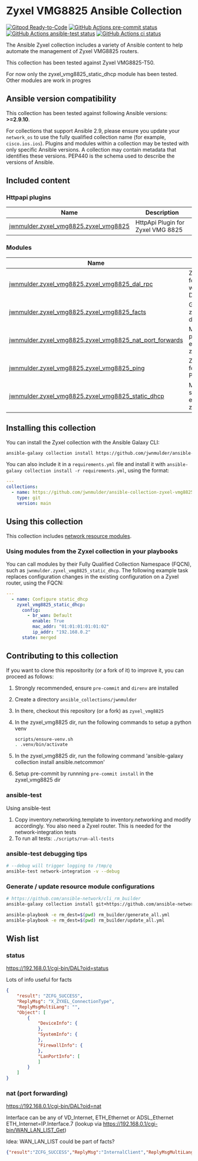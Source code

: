 # Zyxel VMG8825 Ansible Collection

[![Gitpod Ready-to-Code](https://img.shields.io/badge/Gitpod-ready--to--code-908a85?logo=gitpod)](https://gitpod.io/#https://github.com/jwnmulder/ansible-collection-zyxel-vmg8825)
[![GitHub Actions pre-commit status](https://github.com/jwnmulder/ansible-collection-zyxel-vmg8825/workflows/pre-commit/badge.svg?branch=main)](https://github.com/jwnmulder/ansible-collection-zyxel-vmg8825/actions/workflows/pre-commit.yml?query=branch%3Amain)
[![GitHub Actions ansible-test status](https://github.com/jwnmulder/ansible-collection-zyxel-vmg8825/workflows/ansible-test/badge.svg?branch=main)](https://github.com/jwnmulder/ansible-collection-zyxel-vmg8825/actions/workflows/ansible-test.yml?query=branch%3Amain)
[![GitHub Actions ci status](https://github.com/jwnmulder/ansible-collection-zyxel-vmg8825/workflows/ci/badge.svg?branch=main)](https://github.com/jwnmulder/ansible-collection-zyxel-vmg8825/actions/workflows/ci.yml?query=branch%3Amain)

The Ansible Zyxel collection includes a variety of Ansible content to help automate the management of Zyxel VMG8825 routers.

This collection has been tested against Zyxel VMG8825-T50.

For now only the zyxel_vmg8825_static_dhcp module has been tested. Other modules are work in progres

<!--start requires_ansible-->
## Ansible version compatibility

This collection has been tested against following Ansible versions: **>=2.9.10**.

For collections that support Ansible 2.9, please ensure you update your `network_os` to use the 
fully qualified collection name (for example, `cisco.ios.ios`). 
Plugins and modules within a collection may be tested with only specific Ansible versions.
A collection may contain metadata that identifies these versions.
PEP440 is the schema used to describe the versions of Ansible.
<!--end requires_ansible-->

## Included content
<!--start collection content-->
### Httpapi plugins
Name | Description
--- | ---
[jwnmulder.zyxel_vmg8825.zyxel_vmg8825](https://github.com/jwnmulder/ansible-collection-zyxel-vmg8825/blob/main/docs/jwnmulder.zyxel_vmg8825.zyxel_vmg8825_httpapi.rst)|HttpApi Plugin for Zyxel VMG 8825

### Modules
Name | Description
--- | ---
[jwnmulder.zyxel_vmg8825.zyxel_vmg8825_dal_rpc](https://github.com/jwnmulder/ansible-collection-zyxel-vmg8825/blob/main/docs/jwnmulder.zyxel_vmg8825.zyxel_vmg8825_dal_rpc_module.rst)|Zyxel Module for interacting with the Zyxel DAL API
[jwnmulder.zyxel_vmg8825.zyxel_vmg8825_facts](https://github.com/jwnmulder/ansible-collection-zyxel-vmg8825/blob/main/docs/jwnmulder.zyxel_vmg8825.zyxel_vmg8825_facts_module.rst)|Get facts about zyxel_vmg8825 devices.
[jwnmulder.zyxel_vmg8825.zyxel_vmg8825_nat_port_forwards](https://github.com/jwnmulder/ansible-collection-zyxel-vmg8825/blob/main/docs/jwnmulder.zyxel_vmg8825.zyxel_vmg8825_nat_port_forwards_module.rst)|Manages nat port forward entries of zyxel_vmg8825
[jwnmulder.zyxel_vmg8825.zyxel_vmg8825_ping](https://github.com/jwnmulder/ansible-collection-zyxel-vmg8825/blob/main/docs/jwnmulder.zyxel_vmg8825.zyxel_vmg8825_ping_module.rst)|Zyxel Module for sending PINGTEST
[jwnmulder.zyxel_vmg8825.zyxel_vmg8825_static_dhcp](https://github.com/jwnmulder/ansible-collection-zyxel-vmg8825/blob/main/docs/jwnmulder.zyxel_vmg8825.zyxel_vmg8825_static_dhcp_module.rst)|Manages static_dhcp entries of zyxel_vmg8825

<!--end collection content-->

## Installing this collection

You can install the Zyxel collection with the Ansible Galaxy CLI:

```bash
ansible-galaxy collection install https://github.com/jwnmulder/ansible-collection-zyxel-vmg8825.git
```

You can also include it in a `requirements.yml` file and install it with `ansible-galaxy collection install -r requirements.yml`, using the format:

```yaml
---
collections:
  - name: https://github.com/jwnmulder/ansible-collection-zyxel-vmg8825.git
    type: git
    version: main
```

## Using this collection

This collection includes [network resource modules](https://docs.ansible.com/ansible/latest/network/user_guide/network_resource_modules.html).

### Using modules from the Zyxel collection in your playbooks

You can call modules by their Fully Qualified Collection Namespace (FQCN), such as `jwnmulder.zyxel_vmg8825_static_dhcp`.
The following example task replaces configuration changes in the existing configuration on a Zyxel router, using the FQCN:

```yaml
---
  - name: Configure static_dhcp
    zyxel_vmg8825_static_dhcp:
      config:
        - br_wan: Default
          enable: True
          mac_addr: "01:01:01:01:01:02"
          ip_addr: "192.168.0.2"
      state: merged
```

## Contributing to this collection

If you want to clone this repositority (or a fork of it) to improve it, you can proceed as follows:

1. Strongly recommended, ensure `pre-commit` and `direnv` are installed
2. Create a directory `ansible_collections/jwnmulder`
3. In there, checkout this repository (or a fork) as `zyxel_vmg8825`
4. In the zyxel_vmg8825 dir, run the following commands to setup a python venv

    ```bash
    scripts/ensure-venv.sh
    . .venv/bin/activate
    ```

5. In the zyxel_vmg8825 dir, run the following command 'ansible-galaxy collection install ansible.netcommon'
6. Setup pre-commit by runnning `pre-commit install` in the zyxel_vmg8825 dir

### ansible-test

Using ansible-test

1. Copy inventory.networking.template to inventory.networking and modify accordingly. You also need a Zyxel router. This is needed for the network-integration tests
2. To run all tests: `./scripts/run-all-tests`

### ansible-test debugging tips

```bash
# --debug will trigger logging to /tmp/q
ansible-test network-integration -v --debug
```

### Generate / update resource module configurations

```bash
# https://github.com/ansible-network/cli_rm_builder
ansible-galaxy collection install git+https://github.com/ansible-network/cli_rm_builder.git

ansible-playbook -e rm_dest=$(pwd) rm_builder/generate_all.yml
ansible-playbook -e rm_dest=$(pwd) rm_builder/update_all.yml
```

## Wish list

### status

<https://192.168.0.1/cgi-bin/DAL?oid=status>

Lots of info useful for facts

```json
{
    "result": "ZCFG_SUCCESS",
    "ReplyMsg": "X_ZYXEL_ConnectionType",
    "ReplyMsgMultiLang": "",
    "Object": [
        {
            "DeviceInfo": {
            },
            "SystemInfo": {
            },
            "FirewallInfo": {
            },
            "LanPortInfo": [
            ]
        }
    ]
}
```

### nat (port forwarding)

<https://192.168.0.1/cgi-bin/DAL?oid=nat>

Interface can be any of VD_Internet, ETH_Ethernet or ADSL_Ethernet
ETH_Internet=IP.Interface.7 (lookup via <https://192.168.0.1/cgi-bin/WAN_LAN_LIST_Get>)

Idea: WAN_LAN_LIST could be part of facts?

```json
{"result":"ZCFG_SUCCESS","ReplyMsg":"InternalClient","ReplyMsgMultiLang":"","Object":[{"Enable":true,"Protocol":"TCP","Description":"app forward","Interface":"IP.Interface.7","ExternalPortStart":443,"ExternalPortEnd":443,"InternalPortStart":1443,"InternalPortEnd":1443,"InternalClient":"192.168.0.2","SetOriginatingIP":false,"OriginatingIpAddress":"","Index":1,"X_ZYXEL_AutoDetectWanStatus":false}]}
```
